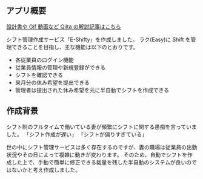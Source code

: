 ## アプリ概要

[設計書や Gif 動画など Qiita の解説記事はこちら](https://qiita.com/tomo_hasp/items/d8c0cfad9e8246d481ba)

シフト管理作成サービス「E-Shifty」を作成しました。
ラク(Easy)に Shift を管理できることを目指し、主な機能は以下のとおりです。

- 各従業員のログイン機能
- 従業員情報の管理や新規登録ができる
- シフトを確認できる
- 来月分の休み希望を提出できる
- 管理者は提出された休み希望を元に半自動でシフトを作成できる

## 作成背景

シフト制のフルタイムで働いている妻が頻繁にシフトに関する愚痴を言っていました。
「シフト作成が遅い」
「シフトが偏りすぎている」

世の中にシフト管理サービスは多く存在するのですが、妻の職場は従業員の出勤状況やその日によって複雑に動きが変わります。
そのため、自動でシフトを作成した上で、手動で簡単に修正できる裁量を残した半自動のシステムが良いのではないかと考え作成しました。

